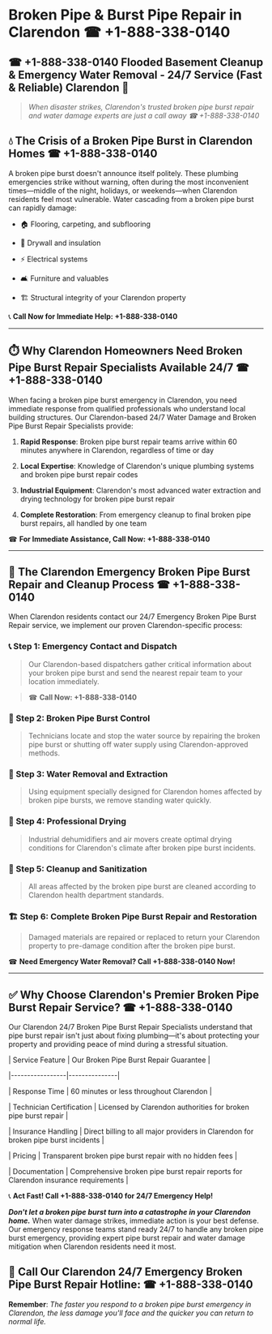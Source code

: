 # Broken Pipe & Burst Pipe Repair in Clarendon ☎ +1-888-338-0140  
## ☎ +1-888-338-0140 Flooded Basement Cleanup & Emergency Water Removal - 24/7 Service (Fast & Reliable) Clarendon 🚨  

> *When disaster strikes, Clarendon's trusted broken pipe burst repair and water damage experts are just a call away ☎ +1-888-338-0140*  

## 💧 The Crisis of a Broken Pipe Burst in Clarendon Homes ☎ +1-888-338-0140  

A broken pipe burst doesn't announce itself politely. These plumbing emergencies strike without warning, often during the most inconvenient times—middle of the night, holidays, or weekends—when Clarendon residents feel most vulnerable. Water cascading from a broken pipe burst can rapidly damage:  

* 🏠 Flooring, carpeting, and subflooring  
* 🧱 Drywall and insulation  
* ⚡ Electrical systems  
* 🛋️ Furniture and valuables  
* 🏗️ Structural integrity of your Clarendon property  

📞 **Call Now for Immediate Help: +1-888-338-0140**  

---  

## ⏱️ Why Clarendon Homeowners Need Broken Pipe Burst Repair Specialists Available 24/7 ☎ +1-888-338-0140  

When facing a broken pipe burst emergency in Clarendon, you need immediate response from qualified professionals who understand local building structures. Our Clarendon-based 24/7 Water Damage and Broken Pipe Burst Repair Specialists provide:  

1. **Rapid Response**: Broken pipe burst repair teams arrive within 60 minutes anywhere in Clarendon, regardless of time or day  
2. **Local Expertise**: Knowledge of Clarendon's unique plumbing systems and broken pipe burst repair codes  
3. **Industrial Equipment**: Clarendon's most advanced water extraction and drying technology for broken pipe burst repair  
4. **Complete Restoration**: From emergency cleanup to final broken pipe burst repairs, all handled by one team  

☎ **For Immediate Assistance, Call Now: +1-888-338-0140**  

---  

## 🔧 The Clarendon Emergency Broken Pipe Burst Repair and Cleanup Process ☎ +1-888-338-0140  

When Clarendon residents contact our 24/7 Emergency Broken Pipe Burst Repair service, we implement our proven Clarendon-specific process:  

### 📞 Step 1: Emergency Contact and Dispatch  
> Our Clarendon-based dispatchers gather critical information about your broken pipe burst and send the nearest repair team to your location immediately.  
> ☎ **Call Now: +1-888-338-0140**  

### 🚿 Step 2: Broken Pipe Burst Control  
> Technicians locate and stop the water source by repairing the broken pipe burst or shutting off water supply using Clarendon-approved methods.  

### 🌊 Step 3: Water Removal and Extraction  
> Using equipment specially designed for Clarendon homes affected by broken pipe bursts, we remove standing water quickly.  

### 💨 Step 4: Professional Drying  
> Industrial dehumidifiers and air movers create optimal drying conditions for Clarendon's climate after broken pipe burst incidents.  

### 🧼 Step 5: Cleanup and Sanitization  
> All areas affected by the broken pipe burst are cleaned according to Clarendon health department standards.  

### 🏗️ Step 6: Complete Broken Pipe Burst Repair and Restoration  
> Damaged materials are repaired or replaced to return your Clarendon property to pre-damage condition after the broken pipe burst.  

☎ **Need Emergency Water Removal? Call +1-888-338-0140 Now!**  

---  

## ✅ Why Choose Clarendon's Premier Broken Pipe Burst Repair Service? ☎ +1-888-338-0140  

Our Clarendon 24/7 Broken Pipe Burst Repair Specialists understand that pipe burst repair isn't just about fixing plumbing—it's about protecting your property and providing peace of mind during a stressful situation.  

| Service Feature | Our Broken Pipe Burst Repair Guarantee |  
|-----------------|---------------|  
| Response Time | 60 minutes or less throughout Clarendon |  
| Technician Certification | Licensed by Clarendon authorities for broken pipe burst repair |  
| Insurance Handling | Direct billing to all major providers in Clarendon for broken pipe burst incidents |  
| Pricing | Transparent broken pipe burst repair with no hidden fees |  
| Documentation | Comprehensive broken pipe burst repair reports for Clarendon insurance requirements |  

📞 **Act Fast! Call +1-888-338-0140 for 24/7 Emergency Help!**  

***Don't let a broken pipe burst turn into a catastrophe in your Clarendon home.*** When water damage strikes, immediate action is your best defense. Our emergency response teams stand ready 24/7 to handle any broken pipe burst emergency, providing expert pipe burst repair and water damage mitigation when Clarendon residents need it most.  

## 📱 Call Our Clarendon 24/7 Emergency Broken Pipe Burst Repair Hotline: ☎ +1-888-338-0140  

**Remember**: *The faster you respond to a broken pipe burst emergency in Clarendon, the less damage you'll face and the quicker you can return to normal life.*